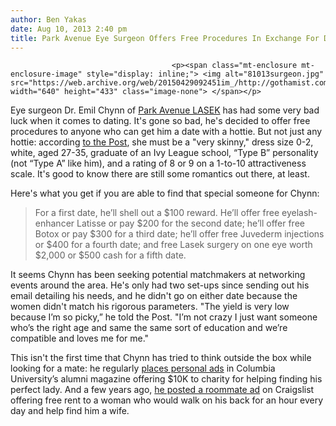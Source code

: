 ```yaml
---
author: Ben Yakas
date: Aug 10, 2013 2:40 pm
title: Park Avenue Eye Surgeon Offers Free Procedures In Exchange For Dates With Hotties
---
```


	
										<p><span class="mt-enclosure mt-enclosure-image" style="display: inline;"> <img alt="81013surgeon.jpg" src="https://web.archive.org/web/20150429092451im_/http://gothamist.com/attachments/byakas/81013surgeon.jpg" width="640" height="433" class="image-none"> </span></p>

<p>Eye surgeon Dr. Emil Chynn of <a href="https://web.archive.org/web/20150429092451/http://www.parkavenuesafesight.com/">Park Avenue LASEK</a> has had some very bad luck when it comes to dating. It&apos;s gone so bad, he&apos;s decided to offer free procedures to anyone who can get him a date with a hottie. But not just any hottie: according <a href="https://web.archive.org/web/20150429092451/http://www.nypost.com/p/news/local/manhattan/the_fix_is_in_YHSFrt59ocSn9iMKAt6j5M">to the Post</a>, she must be a &quot;very skinny,&quot; dress size 0-2, white, aged 27-35, graduate of an Ivy League school, &#x201C;Type B&#x201D; personality (not &#x201C;Type A&#x201D; like him), and a rating of 8 or 9 on a 1-to-10 attractiveness scale. It&apos;s good to know there are still some romantics out there, at least.</p>

<p>Here&apos;s what you get if you are able to find that special someone for Chynn:</p>

<blockquote>For a first date, he&#x2019;ll shell out a $100 reward. He&#x2019;ll offer free eyelash-enhancer Latisse or pay $200 for the second date; he&#x2019;ll offer free Botox or pay $300 for a third date; he&#x2019;ll offer free Juvederm injections or $400 for a fourth date; and free Lasek surgery on one eye worth $2,000 or $500 cash for a fifth date.</blockquote> 

<p>It seems Chynn has been seeking potential matchmakers at networking events around the area. He&apos;s only had two set-ups since sending out his email detailing his needs, and he didn&apos;t go on either date because the women didn&apos;t match his rigorous parameters. &quot;The yield is very low because I&#x2019;m so picky,&#x201D; he told the Post. &quot;I&#x2019;m not crazy I just want someone who&#x2019;s the right age and same the same sort of education and we&#x2019;re compatible and loves me for me.&quot; </p>

<p>This isn&apos;t the first time that Chynn has tried to think outside the box while looking for a mate: he regularly <a href="https://web.archive.org/web/20150429092451/http://abcnews.go.com/blogs/headlines/2012/05/nyc-surgeon-offers-10000-to-charity-for-intro-to-woman-of-his-dreams/">places personal ads</a> in Columbia University&#x2019;s alumni magazine offering $10K to charity for helping finding his perfect lady. And a few years ago, <a href="https://web.archive.org/web/20150429092451/http://gawker.com/5485270/best-roommate-ad-ever-free-manhattan-studio-for-back+walking-wife+finding-female">he posted a roommate ad</a> on Craigslist offering free rent to a woman who would walk on his back for an hour every day and help find him a wife. </p>					
										
									
				